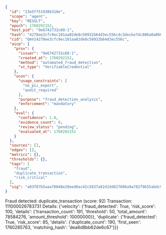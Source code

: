 ```json
{
  "id": "23e5ff51938b310e",
  "scope": "agent",
  "key": "RESULT",
  "epoch": 1760292152,
  "host_pid": "9e6742732c60:1",
  "hash": "4278ee3cfc9ec101aa82de8c50932b64d3ec556c4c3decbe7dc806a0a060ba61",
  "cid": "QmV14278ee3cfc9ec101aa82de8c50932b64d3ec556c",
  "aicp": {
    "prov": {
      "issuer": "9e6742732c60:1",
      "created_at": 1760292152,
      "method": "automated_fraud_detection",
      "vc_type": "VerifiableCredential"
    },
    "ucon": {
      "usage_constraints": [
        "no_pii_export",
        "audit_required"
      ],
      "purpose": "fraud_detection_analysis",
      "enforcement": "mandatory"
    },
    "eval": {
      "confidence": 1.0,
      "evidence_count": 0,
      "review_status": "pending",
      "evaluated_at": 1760292152
    }
  },
  "sources": [],
  "edges": [],
  "metrics": {},
  "thresholds": {},
  "tags": [
    "fraud",
    "duplicate_transaction",
    "risk_critical"
  ],
  "sig": "a03f87b5aaa78040e28eed0ac42c5837a92d1dd827606a9a782f9b55abdc9376"
}
```

Fraud detected: duplicate_transaction (score: 92)
Transaction: 111000026783731
Details: {'velocity': {'fraud_detected': True, 'risk_score': 100, 'details': {'transaction_count': 191, 'threshold': 50, 'total_amount': 78584276, 'amount_threshold': 10000000}}, 'duplicate': {'fraud_detected': True, 'risk_score': 85, 'details': {'duplicate_count': 190, 'first_seen': 1760285763, 'matching_hash': 'dea6d8bb62de6c67'}}}